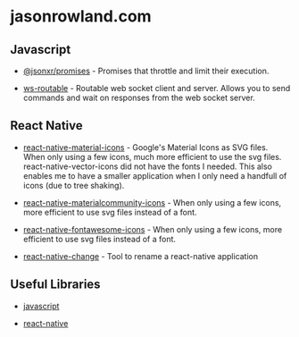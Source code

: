 # jasonrowland.com

## Javascript

- [@jsonxr/promises](https://github.com/jsonxr/js-promises) - Promises that throttle and limit their execution.

- [ws-routable](https://github.com/jsonxr/ws-routable) - Routable web socket client and server. Allows you to send commands and wait on responses from the web socket server.

## React Native

- [react-native-material-icons](https://github.com/jsonxr/react-native-material-icons) - Google's Material Icons as SVG files. When only using a few icons, much more efficient to use the svg files. react-native-vector-icons did not have the fonts I needed. This also enables me to have a smaller application when I only need a handfull of icons (due to tree shaking).

- [react-native-materialcommunity-icons](https://github.com/jsonxr/react-native-materialcommunity-icons) - When only using a few icons, more efficient to use svg files instead of a font.

- [react-native-fontawesome-icons](https://github.com/jsonxr/react-native-fontawesome-icons) - When only using a few icons, more efficient to use svg files instead of a font.

- [react-native-change](https://github.com/jsonxr/react-native-change) - Tool to rename a react-native application


## Useful Libraries

- [javascript](javascript.md)

- [react-native](react-native.md)
